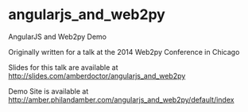 angularjs_and_web2py
====================

AngularJS and Web2py Demo

Originally written for a talk at the 2014 Web2py Conference in Chicago

Slides for this talk are available at http://slides.com/amberdoctor/angularjs_and_web2py

Demo Site is available at http://amber.philandamber.com/angularjs_and_web2py/default/index
